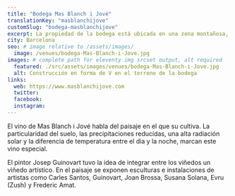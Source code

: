 ```yaml
---
title: "Bodega Mas Blanch i Jové"
translationKey: "masblanchijove"
customSlug: "bodega-masblanchijove"
excerpt: La propiedad de la bodega está ubicada en una zona montañosa, a 700 m encima del nivel del mar, en el límite oeste del Priorato.
city: Barcelona
seo: # image relative to /assets/images/
  image: /venues/bodega-Mas-Blanch-i-Jove.jpg
images: # complete path for eleventy img srcset output, alt required
  featured: ./src/assets/images/venues/bodega-Mas-Blanch-i-Jove.jpg
  alt: Construcción en forma de V en el terreno de la bodega
links:
  web: https://www.masblanchijove.com
  twitter:
  facebook:
  instagram:
---
```


El vino de Mas Blanch i Jové habla del paisaje en el que su cultiva. La particularidad del suelo, las precipitaciones reducidas, una alta radiación solar y la diferencia de temperatura entre el día y la noche, marcan este vino especial.

El pintor Josep Guinovart tuvo la idea de integrar entre los viñedos un viñedo artístico. En el paisaje se exponen esculturas e instalaciones de artistas como Carles Santos, Guinovart, Joan Brossa, Susana Solana, Evru (Zush) y Frederic Amat.
